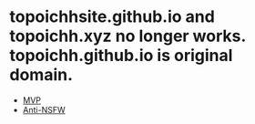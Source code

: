 # topoichhsite.github.io and topoichh.xyz no longer works. topoichh.github.io is original domain.
- [MVP](https://topoichh.github.io/mvp)
- [Anti-NSFW](https://ant1nsfw.github.io)
